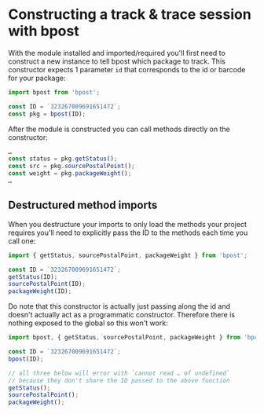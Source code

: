 # Constructing a track & trace session with bpost
With the module installed and imported/required you'll first need to construct a new instance to tell bpost which
package to track. This constructor expects 1 parameter `id` that corresponds to the id or barcode for your package:
```js
import bpost from 'bpost';

const ID = `323267009691651472`;
const pkg = bpost(ID);
```
After the module is constructed you can call methods directly on the constructor:
```js
…
const status = pkg.getStatus();
const src = pkg.sourcePostalPoint();
const weight = pkg.packageWeight();
…
```

## Destructured method imports
When you destructure your imports to only load the methods your project requires you'll need to explicitly pass the ID
to the methods each time you call one:
```js
import { getStatus, sourcePostalPoint, packageWeight } from 'bpost';

const ID = `323267009691651472`;
getStatus(ID);
sourcePostalPoint(ID);
packageWeight(ID);
```
Do note that this constructor is actually just passing along the id and doesn't actually act as a programmatic
constructor. Therefore there is nothing exposed to the global so this won't work:
```js
import bpost, { getStatus, sourcePostalPoint, packageWeight } from 'bpost';

const ID = `323267009691651472`;
bpost(ID);

// all three below will error with `cannot read … of undefined`
// because they don't share the ID passed to the above function
getStatus();
sourcePostalPoint();
packageWeight();
```
